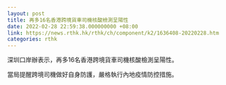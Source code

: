 ```yaml
---
layout: post
title: 再多16名香港跨境貨車司機核酸檢測呈陽性
date: 2022-02-28 22:59:38.000000000 +08:00
link: https://news.rthk.hk/rthk/ch/component/k2/1636408-20220228.htm
categories: rthk
---
```


深圳口岸辦表示，再多16名香港跨境貨車司機核酸檢測呈陽性。

當局提醒跨境司機做好自身防護，嚴格執行內地疫情防控措施。
